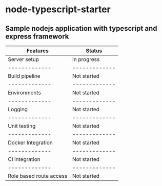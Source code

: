 # node-typescript-starter
## Sample nodejs application with typescript and express framework

Features  | Status
------------- | -------------
Server setup  | In progress
------------- | -------------
Build pipeline| Not started
------------- | -------------
Environments  | Not started
------------- | -------------
Logging       | Not started
------------- | -------------
Unit testing  | Not started
------------- | -------------
Docker Integration | Not started
------------- | -------------
CI integration  | Not started
------------- | -------------
Role based route access  | Not started
